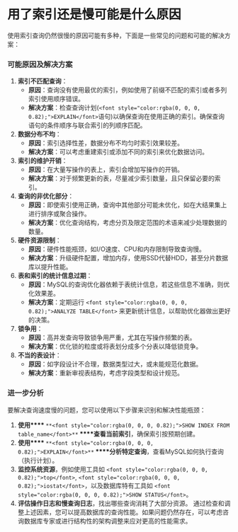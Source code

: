 # 用了索引还是慢可能是什么原因
<font style="color:rgba(0, 0, 0, 0.82);">使用索引查询仍然很慢的原因可能有多种，下面是一些常见的问题和可能的解决方案：</font>
### <font style="color:rgba(0, 0, 0, 0.82);">可能原因及解决方案</font>
1. **<font style="color:rgba(0, 0, 0, 0.82);">索引不匹配查询</font>**<font style="color:rgba(0, 0, 0, 0.82);">：</font>
    - **<font style="color:rgba(0, 0, 0, 0.82);">原因</font>**<font style="color:rgba(0, 0, 0, 0.82);">：查询没有使用最优的索引，例如使用了前缀不匹配的索引或者多列索引使用顺序错误。</font>
    - **<font style="color:rgba(0, 0, 0, 0.82);">解决方案</font>**<font style="color:rgba(0, 0, 0, 0.82);">：检查查询计划(</font>`<font style="color:rgba(0, 0, 0, 0.82);">EXPLAIN</font>`<font style="color:rgba(0, 0, 0, 0.82);">语句)以确保查询在使用正确的索引。确保查询语句的条件顺序与联合索引的列顺序匹配。</font>
2. **<font style="color:rgba(0, 0, 0, 0.82);">数据分布不均</font>**<font style="color:rgba(0, 0, 0, 0.82);">：</font>
    - **<font style="color:rgba(0, 0, 0, 0.82);">原因</font>**<font style="color:rgba(0, 0, 0, 0.82);">：索引选择性差，数据分布不均匀时索引效果较差。</font>
    - **<font style="color:rgba(0, 0, 0, 0.82);">解决方案</font>**<font style="color:rgba(0, 0, 0, 0.82);">：可以考虑重建索引或添加不同的索引来优化数据访问。</font>
3. **<font style="color:rgba(0, 0, 0, 0.82);">索引的维护开销</font>**<font style="color:rgba(0, 0, 0, 0.82);">：</font>
    - **<font style="color:rgba(0, 0, 0, 0.82);">原因</font>**<font style="color:rgba(0, 0, 0, 0.82);">：在大量写操作的表上，索引会增加写操作的开销。</font>
    - **<font style="color:rgba(0, 0, 0, 0.82);">解决方案</font>**<font style="color:rgba(0, 0, 0, 0.82);">：对于频繁更新的表，尽量减少索引数量，且只保留必要的索引。</font>
4. **<font style="color:rgba(0, 0, 0, 0.82);">查询的非优化部分</font>**<font style="color:rgba(0, 0, 0, 0.82);">：</font>
    - **<font style="color:rgba(0, 0, 0, 0.82);">原因</font>**<font style="color:rgba(0, 0, 0, 0.82);">：即使索引使用正确，查询中其他部分可能未优化，如在大结果集上进行排序或聚合操作。</font>
    - **<font style="color:rgba(0, 0, 0, 0.82);">解决方案</font>**<font style="color:rgba(0, 0, 0, 0.82);">：优化查询结构，考虑分页及限定范围的术语来减少处理数据的数量。</font>
5. **<font style="color:rgba(0, 0, 0, 0.82);">硬件资源限制</font>**<font style="color:rgba(0, 0, 0, 0.82);">：</font>
    - **<font style="color:rgba(0, 0, 0, 0.82);">原因</font>**<font style="color:rgba(0, 0, 0, 0.82);">：硬件性能瓶颈，如I/O速度、CPU和内存限制导致查询慢。</font>
    - **<font style="color:rgba(0, 0, 0, 0.82);">解决方案</font>**<font style="color:rgba(0, 0, 0, 0.82);">：升级硬件配置，增加内存，使用SSD代替HDD，甚至分片数据库以提升性能。</font>
6. **<font style="color:rgba(0, 0, 0, 0.82);">表和索引的统计信息过期</font>**<font style="color:rgba(0, 0, 0, 0.82);">：</font>
    - **<font style="color:rgba(0, 0, 0, 0.82);">原因</font>**<font style="color:rgba(0, 0, 0, 0.82);">：MySQL的查询优化器依赖于表统计信息，若这些信息不准确，则优化效果差。</font>
    - **<font style="color:rgba(0, 0, 0, 0.82);">解决方案</font>**<font style="color:rgba(0, 0, 0, 0.82);">：定期运行</font><font style="color:rgba(0, 0, 0, 0.82);"> </font>`<font style="color:rgba(0, 0, 0, 0.82);">ANALYZE TABLE</font>`<font style="color:rgba(0, 0, 0, 0.82);"> </font><font style="color:rgba(0, 0, 0, 0.82);">来更新统计信息，以帮助优化器做出更好的决策。</font>
7. **<font style="color:rgba(0, 0, 0, 0.82);">锁争用</font>**<font style="color:rgba(0, 0, 0, 0.82);">：</font>
    - **<font style="color:rgba(0, 0, 0, 0.82);">原因</font>**<font style="color:rgba(0, 0, 0, 0.82);">：高并发查询导致锁争用严重，尤其在写操作频繁的表。</font>
    - **<font style="color:rgba(0, 0, 0, 0.82);">解决方案</font>**<font style="color:rgba(0, 0, 0, 0.82);">：优化锁的粒度或将表划分成多个分表以降低锁竞争。</font>
8. **<font style="color:rgba(0, 0, 0, 0.82);">不当的表设计</font>**<font style="color:rgba(0, 0, 0, 0.82);">：</font>
    - **<font style="color:rgba(0, 0, 0, 0.82);">原因</font>**<font style="color:rgba(0, 0, 0, 0.82);">：如字段设计不合理，数据类型过大，或未能规范化数据。</font>
    - **<font style="color:rgba(0, 0, 0, 0.82);">解决方案</font>**<font style="color:rgba(0, 0, 0, 0.82);">：重新审视表结构，考虑字段类型和设计规范。</font>
### <font style="color:rgba(0, 0, 0, 0.82);">进一步分析</font>
<font style="color:rgba(0, 0, 0, 0.82);">要解决查询速度慢的问题，您可以使用以下步骤来识别和解决性能瓶颈：</font>
1. **<font style="color:rgba(0, 0, 0, 0.82);">使用</font>****<font style="color:rgba(0, 0, 0, 0.82);"> </font>**`**<font style="color:rgba(0, 0, 0, 0.82);">SHOW INDEX FROM table_name</font>**`**<font style="color:rgba(0, 0, 0, 0.82);"> </font>****<font style="color:rgba(0, 0, 0, 0.82);">查看当前索引</font>**<font style="color:rgba(0, 0, 0, 0.82);">，确保索引按预期创建。</font>
2. **<font style="color:rgba(0, 0, 0, 0.82);">使用</font>****<font style="color:rgba(0, 0, 0, 0.82);"> </font>**`**<font style="color:rgba(0, 0, 0, 0.82);">EXPLAIN</font>**`**<font style="color:rgba(0, 0, 0, 0.82);"> </font>****<font style="color:rgba(0, 0, 0, 0.82);">分析特定查询</font>**<font style="color:rgba(0, 0, 0, 0.82);">，查看MySQL如何执行查询（执行计划）。</font>
3. **<font style="color:rgba(0, 0, 0, 0.82);">监控系统资源</font>**<font style="color:rgba(0, 0, 0, 0.82);">，例如使用工具如</font><font style="color:rgba(0, 0, 0, 0.82);"> </font>`<font style="color:rgba(0, 0, 0, 0.82);">top</font>`<font style="color:rgba(0, 0, 0, 0.82);">,</font><font style="color:rgba(0, 0, 0, 0.82);"> </font>`<font style="color:rgba(0, 0, 0, 0.82);">iostat</font>`<font style="color:rgba(0, 0, 0, 0.82);">，以及数据库特有工具如</font><font style="color:rgba(0, 0, 0, 0.82);"> </font>`<font style="color:rgba(0, 0, 0, 0.82);">SHOW STATUS</font>`<font style="color:rgba(0, 0, 0, 0.82);">。</font>
4. **<font style="color:rgba(0, 0, 0, 0.82);">评估操作日志和慢查询日志</font>**<font style="color:rgba(0, 0, 0, 0.82);">，找出哪些查询消耗了大部分资源。</font>
<font style="color:rgba(0, 0, 0, 0.82);">通过检查和调整上述因素，您可以提高数据库的查询性能。如果问题仍然存在，可以考虑咨询数据库专家或进行结构性的架构调整来应对更高的性能需求。</font>
